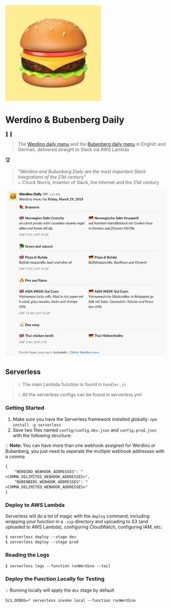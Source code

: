 ![](media/hamburger300x300.png)

# Werdino & Bubenberg Daily

:pizza: :hamburger: 

> The [Werdino daily menu](https://clients.eurest.ch/de/tamediazuerich/menu) and the [Bubenberg daily menu](https://clients.eurest.ch/dzz/de/Bubenberg) in English and German, delivered straight to Slack via AWS Lambda

:trophy:

> _"Werdino and Bubenberg Daily are the most important Slack Integrations of the 21st century"_   
~ Chuck Norris, Inventor of Slack, the Internet and the 21st century

![](media/screenshot.png)

## Serverless

> :bulb: The main Lambda function is found in `handler.js`

> :bulb: All the serverless configs can be found in serverless.yml

### Getting Started

1. Make sure you have the Serverless framework installed globally: `npm install -g serverless`
2. Save two files named `config/config.dev.json` and `config.prod.json` with the following structure:

:bulb: **Note:** You can have more than one webhook assigned for Werdino or Bubenberg, you just need to seperate the multiple webhook addresses with a comma

```
{
    "WERDINO_WEBHOOK_ADDRESSES": "<COMMA_DELIMITED_WEBHOOK_ADDRESSES>",
    "BUBENBERG_WEBHOOK_ADDRESSES": "<COMMA_DELIMITED_WEBHOOK_ADDRESSES>"
}
```

### Deploy to AWS Lambda

Serverless will do a lot of magic with the `deploy` command, including wrapping your function in a `.zip` directory and uploading to S3 (and uploaded to AWS Lambda), configuring CloudWatch, configuring IAM, etc:

```
$ serverless deploy --stage dev
$ serverless deploy --stage prod
```

### Reading the Logs

```
$ serverless logs --function runWerdino --tail
```

### Deploy the Function Locally for Testing

:bulb: Running locally will apply the `dev` stage by default
```
SLS_DEBUG=* serverless invoke local --function runWerdino
```


